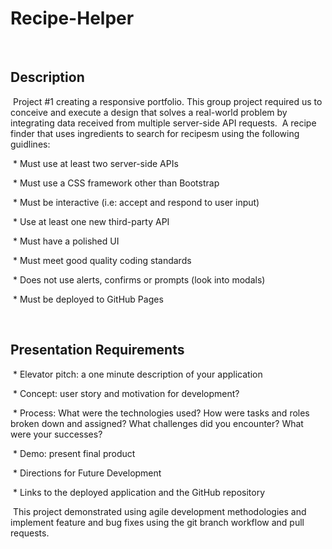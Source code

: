 # Recipe-Helper
​
## Description 
​
Project #1 creating a responsive portfolio. This group project required us to conceive and execute a design that solves a real-world problem by integrating data received from multiple server-side API requests.
​
A recipe finder that uses ingredients to search for recipesm  using the following guidlines:

​
    * Must use at least two server-side APIs
    
​
    * Must use a CSS framework other than Bootstrap
    
​
    * Must be interactive (i.e: accept and respond to user input)
    
​
    * Use at least one new third-party API
    
​
    * Must have a polished UI
    
​
    * Must meet good quality coding standards
    
​
    * Does not use alerts, confirms or prompts (look into modals)
    
​
    * Must be deployed to GitHub Pages
    
​
## Presentation Requirements

​
    * Elevator pitch: a one minute description of your application
    
​
    * Concept: user story and motivation for development?
    
​
    * Process: What were the technologies used? How were tasks and roles broken down and assigned? What challenges did you encounter? What were your successes?
    
​
    * Demo: present final product
    
​
    * Directions for Future Development
    
​
    * Links to the deployed application and the GitHub repository
    
​
This project demonstrated using agile development methodologies and implement feature and bug fixes using the git branch workflow and pull requests.
